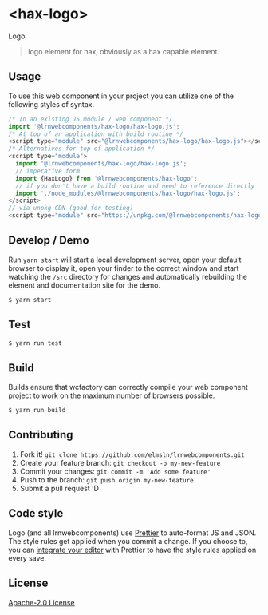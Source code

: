 # &lt;hax-logo&gt;

Logo
> logo element for hax, obviously as a hax capable element.

## Usage
To use this web component in your project you can utilize one of the following styles of syntax.

```js
/* In an existing JS module / web component */
import '@lrnwebcomponents/hax-logo/hax-logo.js';
/* At top of an application with build routine */
<script type="module" src="@lrnwebcomponents/hax-logo/hax-logo.js"></script>
/* Alternatives for top of application */
<script type="module">
  import '@lrnwebcomponents/hax-logo/hax-logo.js';
  // imperative form
  import {HaxLogo} from '@lrnwebcomponents/hax-logo';
  // if you don't have a build routine and need to reference directly
  import './node_modules/@lrnwebcomponents/hax-logo/hax-logo.js';
</script>
// via unpkg CDN (good for testing)
<script type="module" src="https://unpkg.com/@lrnwebcomponents/hax-logo/hax-logo.js"></script>
```

## Develop / Demo
Run `yarn start` will start a local development server, open your default browser to display it, open your finder to the correct window and start watching the `/src` directory for changes and automatically rebuilding the element and documentation site for the demo.
```bash
$ yarn start
```

## Test

```bash
$ yarn run test
```

## Build
Builds ensure that wcfactory can correctly compile your web component project to
work on the maximum number of browsers possible.
```bash
$ yarn run build
```

## Contributing

1. Fork it! `git clone https://github.com/elmsln/lrnwebcomponents.git`
2. Create your feature branch: `git checkout -b my-new-feature`
3. Commit your changes: `git commit -m 'Add some feature'`
4. Push to the branch: `git push origin my-new-feature`
5. Submit a pull request :D

## Code style

Logo (and all lrnwebcomponents) use [Prettier][prettier] to auto-format JS and JSON.  The style rules get applied when you commit a change.  If you choose to, you can [integrate your editor][prettier-ed] with Prettier to have the style rules applied on every save.

[prettier]: https://github.com/prettier/prettier/
[prettier-ed]: https://github.com/prettier/prettier/#editor-integration
[polyserve]: https://github.com/Polymer/polyserve
[web-component-tester]: https://github.com/Polymer/web-component-tester

## License
[Apache-2.0 License](http://opensource.org/licenses/Apache-2.0)